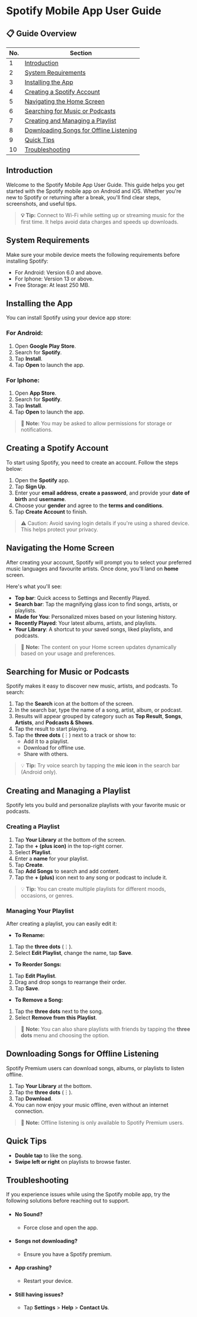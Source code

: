 # Spotify Mobile App User Guide

## 📋 Guide Overview

| No. | Section                                          | 
|-----|--------------------------------------------------|
| 1   | [Introduction](#introduction)                    |
| 2   | [System Requirements](#system-requirements)      |
| 3   | [Installing the App](#installing-the-app)        |
| 4   | [Creating a Spotify Account](#creating-a-spotify-account) |
| 5   | [Navigating the Home Screen](#navigating-the-home-screen) |
| 6   | [Searching for Music or Podcasts](#searching-for-music-or-podcasts) |
| 7   | [Creating and Managing a Playlist](#creating-and-managing-a-playlist) |
| 8   | [Downloading Songs for Offline Listening](#downloading-songs-for-offline-listening) |
| 9   | [Quick Tips](#quick-tips)                        |
| 10  | [Troubleshooting](#troubleshooting)              |


## Introduction
Welcome to the Spotify Mobile App User Guide. This guide helps you get started with the Spotify mobile app on Android and iOS. Whether you're new to Spotify or returning after a break, you'll find clear steps, screenshots, and useful tips.
>**💡 Tip:** Connect to Wi-Fi while setting up or streaming music for the first time. It helps avoid data charges and speeds up downloads.

## System Requirements

Make sure your mobile device meets the following requirements before installing Spotify:

- For Android: Version 6.0 and above.
- For Iphone: Version 13 or above.
- Free Storage: At least 250 MB.

## Installing the App

You can install Spotify using your device app store: 

### For Android:
1. Open **Google Play Store**.
2. Search for **Spotify**.
3. Tap **Install**.
4. Tap **Open** to launch the app.

### For Iphone:
1. Open **App Store**.
2. Search for **Spotify**.
3. Tap **Install**.
4. Tap **Open** to launch the app.

>📌 **Note:** You may be asked to allow permissions for storage or notifications.

## Creating a Spotify Account

To start using Spotify, you need to create an account. Follow the steps below:

1. Open the **Spotify** app.
2. Tap **Sign Up**.
3. Enter your **email address**, **create a password**, and provide your **date of birth** and **username**.
4. Choose your **gender** and agree to the **terms and conditions**.
5. Tap **Create Account** to finish.

> ⚠️ Caution: Avoid saving login details if you're using a shared device. This helps protect your privacy.

## Navigating the Home Screen

After creating your account, Spotify will prompt you to select your preferred music languages and favourite artists. Once done, you'll land on **home** screen. 

Here's what you'll see:

- **Top bar**: Quick access to Settings and Recently Played.
- **Search bar**: Tap the magnifying glass icon to find songs, artists, or playlists.
- **Made for You**: Personalized mixes based on your listening history.
- **Recently Played**: Your latest albums, artists, and playlists.
- **Your Library**: A shortcut to your saved songs, liked playlists, and podcasts.

> 📌 **Note:** The content on your Home screen updates dynamically based on your usage and preferences.

## Searching for Music or Podcasts

Spotify makes it easy to discover new music, artists, and podcasts. To search:

1. Tap the **Search** icon at the bottom of the screen.
2. In the search bar, type the name of a song, artist, album, or podcast.
3. Results will appear grouped by category such as **Top Result**, **Songs**, **Artists**, and **Podcasts & Shows**.
4. Tap the result to start playing.
5. Tap the **three dots** (⋮) next to a track or show to:
   - Add it to a playlist.
   - Download for offline use.
   - Share with others.
     
> 💡 **Tip:** Try voice search by tapping the **mic icon** in the search bar (Android only).

## Creating and Managing a Playlist

Spotify lets you build and personalize playlists with your favorite music or podcasts.

### Creating a Playlist

1. Tap **Your Library** at the bottom of the screen.
2. Tap the **+ (plus icon)** in the top-right corner.
3. Select **Playlist**.
4. Enter a **name** for your playlist.
5. Tap **Create**.
6. Tap **Add Songs** to search and add content.
7. Tap the **+ (plus)** icon next to any song or podcast to include it.

> 💡 **Tip:** You can create multiple playlists for different moods, occasions, or genres.

### Managing Your Playlist

After creating a playlist, you can easily edit it:

- **To Rename:**
1. Tap the **three dots** (⋮).
2. Select **Edit Playlist**, change the name, tap **Save**.

- **To Reorder Songs:**
1. Tap **Edit Playlist**.
2. Drag and drop songs to rearrange their order.
3. Tap **Save**.

- **To Remove a Song:**
1. Tap the **three dots** next to the song.
2. Select **Remove from this Playlist**.

> 📌 **Note:** You can also share playlists with friends by tapping the **three dots** menu and choosing the option.

## Downloading Songs for Offline Listening

Spotify Premium users can download songs, albums, or playlists to listen offline.

1. Tap **Your Library** at the bottom.
2. Tap the **three dots** (⋮).
3. Tap **Download**.
4. You can now enjoy your music offline, even without an internet connection.

> 📌 **Note:** Offline listening is only available to Spotify Premium users.

## Quick Tips

- **Double tap** to like the song.
- **Swipe left or right** on playlists to browse faster.

## Troubleshooting

If you experience issues while using the Spotify mobile app, try the following solutions before reaching out to support.

 - #### No Sound?
    - Force close and open the app.

 - #### Songs not downloading?
    - Ensure you have a Spotify premium.

 - #### App crashing?
    - Restart your device.

 - #### Still having issues?
    - Tap **Settings** > **Help** > **Contact Us**.

